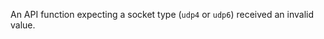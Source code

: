 
An API function expecting a socket type (`udp4` or `udp6`) received an invalid value.

<a id="ERR_SOCKET_CANNOT_SEND"></a>
